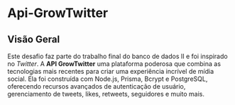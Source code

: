 # Api-GrowTwitter


## Visão Geral
Este desafio faz parte do trabalho final do banco de dados II e foi inspirado no *Twitter*. A **API GrowTwitter** uma plataforma poderosa que combina as tecnologias mais recentes para criar uma experiência incrível de mídia social. Ela foi construída com Node.js, Prisma, Bcrypt e PostgreSQL, oferecendo recursos avançados de autenticação de usuário, gerenciamento de tweets, likes, retweets, seguidores e muito mais.
